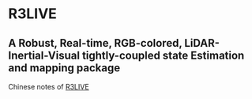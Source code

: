 # R3LIVE
## A Robust, Real-time, RGB-colored, LiDAR-Inertial-Visual tightly-coupled state Estimation and mapping package

Chinese notes of [R3LIVE](https://github.com/hku-mars/r3live)
